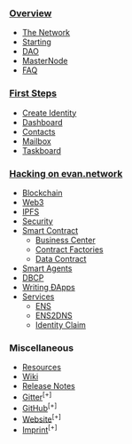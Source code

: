 ### [Overview](/)
- [The Network](/doc/network)
- [Starting](/doc/starting)
- [DAO](/doc/dao)
- [MasterNode](/doc/masternode)
- [FAQ](/doc/faq)

### [First Steps](/tutorial/first-steps)
- [Create Identity](/tutorial/create-identity)
- [Dashboard](/tutorial/dashboard)
- [Contacts](/tutorial/contacts)
- [Mailbox](/tutorial/mailbox)
- [Taskboard](/tutorial/taskboard)

### [Hacking on evan.network](/dev/getting-started)
- [Blockchain](/dev/blockchain)
- [Web3](/dev/web3)
- [IPFS](/dev/ipfs)
- [Security](/dev/security)
- [Smart Contract](/dev/smart-contracts)
  - [Business Center](/dev/business-center)
  - [Contract Factories](/dev/contract-factories)
  - [Data Contract](/dev/data-contract)
- [Smart Agents](/dev/smart-agents)
- [DBCP](/dev/dbcp)
- [Writing ÐApps](/dev/dapps)
- [Services](/dev/services)
  - [ENS](/dev/ens)
  - [ENS2DNS](/dev/ens2dns)
  - [Identity Claim](/dev/identity-claims)

### Miscellaneous
- [Resources](/doc/resources)
- [Wiki](/doc/wiki)
- [Release Notes](/docs/releases)
- [Gitter](https://gitter.im/evannetwork)<sup>[+]</sup>
- [GitHub](https://github.com/evannetwork)<sup>[+]</sup>
- [Website](https://evan.network)<sup>[+]</sup>
- [Imprint](https://evan.network/imprint/)<sup>[+]</sup>
